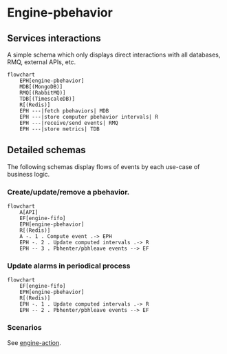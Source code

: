 # Engine-pbehavior

## Services interactions

A simple schema which only displays direct interactions with all databases, RMQ, external APIs, etc.

```mermaid
flowchart
    EPH[engine-pbehavior]
    MDB[(MongoDB)]
    RMQ[(RabbitMQ)]
    TDB[(TimescaleDB)]
    R[(Redis)]
    EPH ---|fetch pbehaviors| MDB
    EPH ---|store computer pbehavior intervals| R
    EPH ---|receive/send events| RMQ
    EPH ---|store metrics| TDB
```

## Detailed schemas

The following schemas display flows of events by each use-case of business logic.

### Create/update/remove a pbehavior.

```mermaid
flowchart
    A[API]
    EF[engine-fifo]
    EPH[engine-pbehavior]
    R[(Redis)]
    A -. 1 . Compute event .-> EPH
    EPH -. 2 . Update computed intervals .-> R
    EPH -- 3 . Pbhenter/pbhleave events --> EF
```

### Update alarms in periodical process 

```mermaid
flowchart
    EF[engine-fifo]
    EPH[engine-pbehavior]
    R[(Redis)]
    EPH -. 1 . Update computed intervals .-> R
    EPH -- 2 . Pbhenter/pbhleave events --> EF
```

### Scenarios

See [engine-action](./engine-actoin.md).
